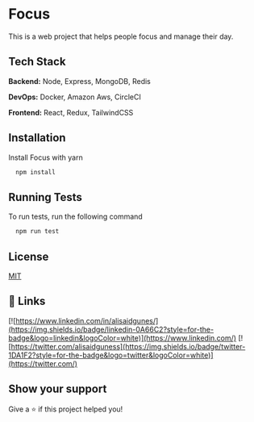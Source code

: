 
# Focus

This is a web project that helps people focus and manage their day.


## Tech Stack

**Backend:** Node, Express, MongoDB, Redis 

**DevOps:** Docker, Amazon Aws, CircleCI

**Frontend:** React, Redux, TailwindCSS




## Installation

Install Focus with yarn

```bash
  npm install
```
    
## Running Tests

To run tests, run the following command

```bash
  npm run test
```


## License

[MIT](https://choosealicense.com/licenses/mit/)


## 🔗 Links
[![https://www.linkedin.com/in/alisaidgunes/](https://img.shields.io/badge/linkedin-0A66C2?style=for-the-badge&logo=linkedin&logoColor=white)](https://www.linkedin.com/)
[![https://twitter.com/alisaidguness](https://img.shields.io/badge/twitter-1DA1F2?style=for-the-badge&logo=twitter&logoColor=white)](https://twitter.com/)

## Show your support

Give a ⭐️ if this project helped you!
